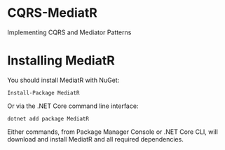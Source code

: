 # CQRS-MediatR
Implementing CQRS and Mediator Patterns


# Installing MediatR
You should install MediatR with NuGet:

    Install-Package MediatR
    
Or via the .NET Core command line interface:

    dotnet add package MediatR


Either commands, from Package Manager Console or .NET Core CLI, will download and install MediatR and all required dependencies.
